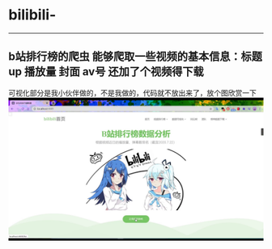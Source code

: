 # bilibili-
---
b站排行榜的爬虫 能够爬取一些视频的基本信息：标题 up 播放量 封面 av号
还加了个视频得下载
---
可视化部分是我小伙伴做的，不是我做的，代码就不放出来了，放个图欣赏一下
![](https://raw.githubusercontent.com/aRuul/bilibili-/master/Snapshot-84625.png)
